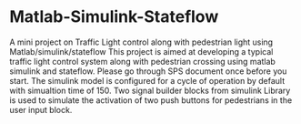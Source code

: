 # Matlab-Simulink-Stateflow
A mini project on Traffic Light control along with pedestrian light using Matlab/simulink/stateflow
This project is aimed at developing a typical traffic light control system along with pedestrian crossing using matlab simulink and stateflow.
Please go through SPS document once before you start.
The simulink model is configured for a cycle of operation by default with simualtion time of 150. 
Two signal builder blocks from simulink Library is used to simulate the activation of two push buttons for pedestrians in the user input block.
